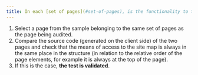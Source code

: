 ```yaml
---
title: In each [set of pages](#set-of-pages), is the functionality to the [page "site map"](#site-map-page) located in the same place in the presentation?
---
```


1. Select a page from the sample belonging to the same set of pages as the page being audited.
2. Compare the source code (generated on the client side) of the two pages and check that the means of access to the site map is always in the same place in the structure (in relation to the relative order of the page elements, for example it is always at the top of the page).
3. If this is the case, **the test is validated**.
